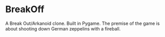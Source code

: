 # BreakOff
A Break Out/Arkanoid clone. Built in Pygame. The premise of the game is about shooting down German zeppelins with a fireball.
